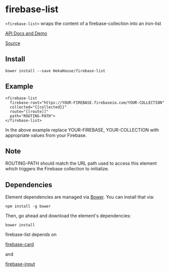 # firebase-list

`<firebase-list>` wraps the content of a firebase-collection into an iron-list

[API Docs and Demo](https://heka-house-polymer-demos.firebaseapp.com/firebase-list)

[Source](http://github.com/hekahouse/firebase-list/)

## Install

    bower install --save HekaHouse/firebase-list

## Example

    <firebase-list
      firebase-root="https://YOUR-FIREBASE.firebaseio.com/YOUR-COLLECTION"
      collected="{{collected}}"
      route="[[route]]"
      path="ROUTING-PATH">
    </firebase-list>

In the above example replace YOUR-FIREBASE, YOUR-COLLECTION with appropriate values from your Firebase.

## Note

ROUTING-PATH should match the URL path used to access this element which triggers the Firebase collection to initialize.

## Dependencies

Element dependencies are managed via [Bower](http://bower.io/). You can
install that via:

    npm install -g bower

Then, go ahead and download the element's dependencies:

    bower install

firebase-list depends on

[firebase-card](https://heka-house-polymer-demos.firebaseapp.com/firebase-card)

and

[firebase-input](https://heka-house-polymer-demos.firebaseapp.com/firebase-input)
